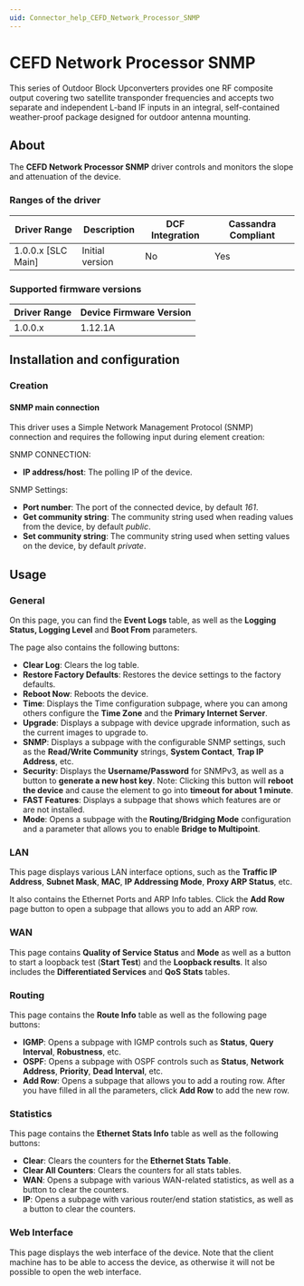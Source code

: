 ```yaml
---
uid: Connector_help_CEFD_Network_Processor_SNMP
---
```


# CEFD Network Processor SNMP

This series of Outdoor Block Upconverters provides one RF composite output covering two satellite transponder frequencies and accepts two separate and independent L-band IF inputs in an integral, self-contained weather-proof package designed for outdoor antenna mounting.

## About

The **CEFD Network Processor SNMP** driver controls and monitors the slope and attenuation of the device.

### Ranges of the driver

| **Driver Range**     | **Description** | **DCF Integration** | **Cassandra Compliant** |
|----------------------|-----------------|---------------------|-------------------------|
| 1.0.0.x \[SLC Main\] | Initial version | No                  | Yes                     |

### Supported firmware versions

| **Driver Range** | **Device Firmware Version** |
|------------------|-----------------------------|
| 1.0.0.x          | 1.12.1A                     |

## Installation and configuration

### Creation

#### SNMP main connection

This driver uses a Simple Network Management Protocol (SNMP) connection and requires the following input during element creation:

SNMP CONNECTION:

- **IP address/host**: The polling IP of the device.

SNMP Settings:

- **Port number**: The port of the connected device, by default *161*.
- **Get community string**: The community string used when reading values from the device, by default *public*.
- **Set community string**: The community string used when setting values on the device, by default *private*.

## Usage

### General

On this page, you can find the **Event Logs** table, as well as the **Logging Status, Logging Level** and **Boot From** parameters.

The page also contains the following buttons:

- **Clear Log**: Clears the log table.
- **Restore Factory Defaults**: Restores the device settings to the factory defaults.
- **Reboot Now**: Reboots the device.
- **Time**: Displays the Time configuration subpage, where you can among others configure the **Time Zone** and the **Primary Internet Server**.
- **Upgrade**: Displays a subpage with device upgrade information, such as the current images to upgrade to.
- **SNMP**: Displays a subpage with the configurable SNMP settings, such as the **Read/Write Community** strings, **System Contact**, **Trap IP Address**, etc.
- **Security**: Displays the **Username/Password** for SNMPv3, as well as a button to **generate a new host key**. Note: Clicking this button will **reboot the device** and cause the element to go into **timeout for about 1 minute**.
- **FAST Features**: Displays a subpage that shows which features are or are not installed.
- **Mode**: Opens a subpage with the **Routing/Bridging Mode** configuration and a parameter that allows you to enable **Bridge to Multipoint**.

### LAN

This page displays various LAN interface options, such as the **Traffic IP Address**, **Subnet Mask**, **MAC**, **IP Addressing Mode**, **Proxy ARP Status**, etc.

It also contains the Ethernet Ports and ARP Info tables. Click the **Add Row** page button to open a subpage that allows you to add an ARP row.

### WAN

This page contains **Quality of Service Status** and **Mode** as well as a button to start a loopback test (**Start Test**) and the **Loopback results**. It also includes the **Differentiated Services** and **QoS Stats** tables.

### Routing

This page contains the **Route Info** table as well as the following page buttons:

- **IGMP**: Opens a subpage with IGMP controls such as **Status**, **Query Interval**, **Robustness**, etc.
- **OSPF**: Opens a subpage with OSPF controls such as **Status**, **Network Address**, **Priority**, **Dead Interval**, etc.
- **Add Row**: Opens a subpage that allows you to add a routing row. After you have filled in all the parameters, click **Add Row** to add the new row.

### Statistics

This page contains the **Ethernet Stats Info** table as well as the following buttons:

- **Clear**: Clears the counters for the **Ethernet Stats Table**.
- **Clear All Counters**: Clears the counters for all stats tables.
- **WAN**: Opens a subpage with various WAN-related statistics, as well as a button to clear the counters.
- **IP**: Opens a subpage with various router/end station statistics, as well as a button to clear the counters.

### Web Interface

This page displays the web interface of the device. Note that the client machine has to be able to access the device, as otherwise it will not be possible to open the web interface.
